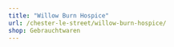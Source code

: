 ```yaml
---
title: "Willow Burn Hospice"
url: /chester-le-street/willow-burn-hospice/
shop: Gebrauchtwaren
---
```


